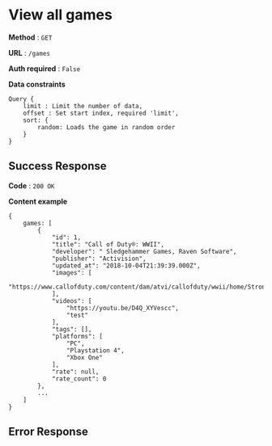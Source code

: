 # View all games

**Method** : `GET`

**URL** : `/games`

**Auth required** : `False`

**Data constraints** 
```
Query {
    limit : Limit the number of data,
    offset : Set start index, required 'limit',
    sort: {
        random: Loads the game in random order
    }
}
```

## Success Response

**Code** : `200 OK`

**Content example**
```
{
    games: [
        {
            "id": 1,
            "title": "Call of Duty®: WWII",
            "developer": " Sledgehammer Games, Raven Software",
            "publisher": "Activision",
            "updated_at": "2018-10-04T21:39:39.000Z",
            "images": [
                "https://www.callofduty.com/content/dam/atvi/callofduty/wwii/home/Stronghold_Metadata_Image.jpg"
            ],
            "videos": [
                "https://youtu.be/D4Q_XYVescc",
                "test"
            ],
            "tags": [],
            "platforms": [
                "PC",
                "Playstation 4",
                "Xbox One"
            ],
            "rate": null,
            "rate_count": 0
        },
        ...
    ]
}
```

## Error Response
